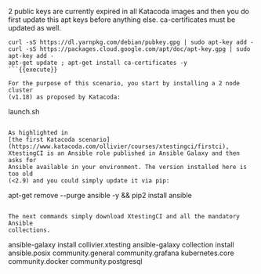 2 public keys are currently expired in all Katacoda images and then you do first
update this apt keys before anything else. ca-certificates must be updated as
well.

```
curl -sS https://dl.yarnpkg.com/debian/pubkey.gpg | sudo apt-key add -
curl -sS https://packages.cloud.google.com/apt/doc/apt-key.gpg | sudo apt-key add -
apt-get update ; apt-get install ca-certificates -y
```{{execute}}

For the purpose of this scenario, you start by installing a 2 node cluster
(v1.18) as proposed by Katacoda:

```
launch.sh
```{{execute}}

As highlighted in
[the first Katacoda scenario](https://www.katacoda.com/ollivier/courses/xtestingci/firstci),
XtestingCI is an Ansible role published in Ansible Galaxy and then asks for
Ansible available in your environment. The version installed here is too old
(<2.9) and you could simply update it via pip:

```
apt-get remove --purge ansible -y && pip2 install ansible
```{{execute}}

The next commands simply download XtestingCI and all the mandatory Ansible
collections.

```
ansible-galaxy install collivier.xtesting
ansible-galaxy collection install ansible.posix community.general community.grafana kubernetes.core community.docker community.postgresql
```{{execute}}
